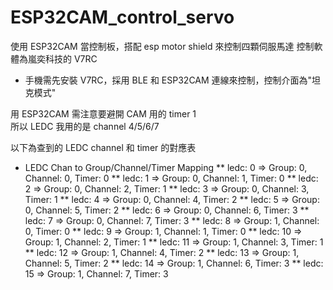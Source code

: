 # ESP32CAM_control_servo

使用 ESP32CAM 當控制板，搭配 esp motor shield 來控制四顆伺服馬達 
控制軟體為嵐奕科技的 V7RC
- 手機需先安裝 V7RC，採用 BLE 和 ESP32CAM 連線來控制，控制介面為"坦克模式"  

用 ESP32CAM 需注意要避開 CAM 用的 timer 1   
所以 LEDC 我用的是 channel 4/5/6/7   

以下為查到的 LEDC channel 和 timer 的對應表 

 * LEDC Chan to Group/Channel/Timer Mapping
** ledc: 0  => Group: 0, Channel: 0, Timer: 0
** ledc: 1  => Group: 0, Channel: 1, Timer: 0
** ledc: 2  => Group: 0, Channel: 2, Timer: 1
** ledc: 3  => Group: 0, Channel: 3, Timer: 1
** ledc: 4  => Group: 0, Channel: 4, Timer: 2
** ledc: 5  => Group: 0, Channel: 5, Timer: 2
** ledc: 6  => Group: 0, Channel: 6, Timer: 3
** ledc: 7  => Group: 0, Channel: 7, Timer: 3
** ledc: 8  => Group: 1, Channel: 0, Timer: 0
** ledc: 9  => Group: 1, Channel: 1, Timer: 0
** ledc: 10 => Group: 1, Channel: 2, Timer: 1
** ledc: 11 => Group: 1, Channel: 3, Timer: 1
** ledc: 12 => Group: 1, Channel: 4, Timer: 2
** ledc: 13 => Group: 1, Channel: 5, Timer: 2
** ledc: 14 => Group: 1, Channel: 6, Timer: 3
** ledc: 15 => Group: 1, Channel: 7, Timer: 3
